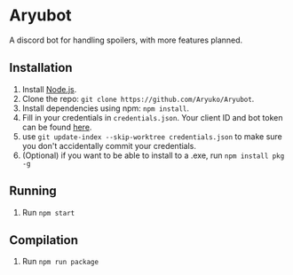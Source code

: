 # Aryubot
A discord bot for handling spoilers, with more features planned.

## Installation 

1. Install [Node.js](https://nodejs.org/en/download/).
2. Clone the repo: ``git clone https://github.com/Aryuko/Aryubot``.
3. Install dependencies using npm: ``npm install``.
4. Fill in your credentials in ``credentials.json``. Your client ID and bot token can be found [here](https://discordapp.com/developers/applications/me).
5. use ``git update-index --skip-worktree credentials.json`` to make sure you don't accidentally commit your credentials.
6. (Optional) if you want to be able to install to a .exe, run ``npm install pkg -g``
 
## Running

1. Run ``npm start``

## Compilation

1. Run ``npm run package``

